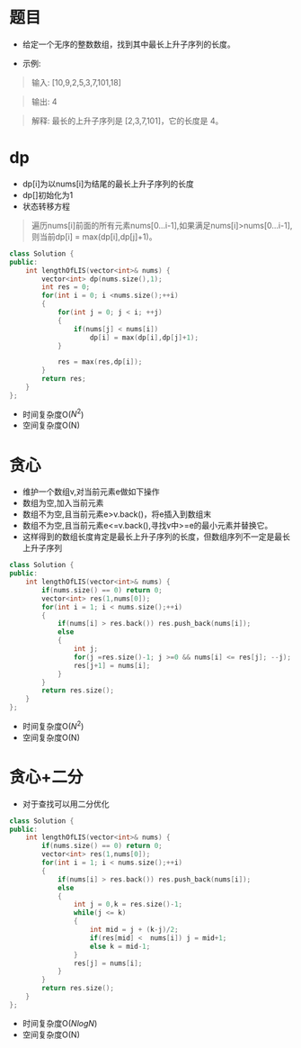# 题目
* 给定一个无序的整数数组，找到其中最长上升子序列的长度。

* 示例:

> 输入: [10,9,2,5,3,7,101,18]

> 输出: 4 

> 解释: 最长的上升子序列是 [2,3,7,101]，它的长度是 4。

# dp
* dp[i]为以nums[i]为结尾的最长上升子序列的长度
* dp[]初始化为1
* 状态转移方程
> 遍历nums[i]前面的所有元素nums[0...i-1],如果满足nums[i]>nums[0...i-1],则当前dp[i] = max(dp[i],dp[j]+1)。 

```cpp
class Solution {
public:
    int lengthOfLIS(vector<int>& nums) {
        vector<int> dp(nums.size(),1);
        int res = 0;
        for(int i = 0; i <nums.size();++i)
        {
            for(int j = 0; j < i; ++j)
            {
                if(nums[j] < nums[i]) 
                    dp[i] = max(dp[i],dp[j]+1);
            }

            res = max(res,dp[i]);
        }
        return res;
    }
};
```
* 时间复杂度O($N^{2}$)
* 空间复杂度O(N)

# 贪心
* 维护一个数组v,对当前元素e做如下操作
* 数组为空,加入当前元素
* 数组不为空,且当前元素e>v.back()，将e插入到数组末
* 数组不为空,且当前元素e<=v.back(),寻找v中>=e的最小元素并替换它。
* 这样得到的数组长度肯定是最长上升子序列的长度，但数组序列不一定是最长上升子序列

```cpp
class Solution {
public:
    int lengthOfLIS(vector<int>& nums) {
        if(nums.size() == 0) return 0;
        vector<int> res(1,nums[0]);
        for(int i = 1; i < nums.size();++i)
        {
            if(nums[i] > res.back()) res.push_back(nums[i]);
            else
            {
                int j;
                for(j =res.size()-1; j >=0 && nums[i] <= res[j]; --j);
                res[j+1] = nums[i];
            }
        }
        return res.size();
    }
};
```
* 时间复杂度O($N^{2}$)
* 空间复杂度O(N)

# 贪心+二分
* 对于查找可以用二分优化
```cpp
class Solution {
public:
    int lengthOfLIS(vector<int>& nums) {
        if(nums.size() == 0) return 0;
        vector<int> res(1,nums[0]);
        for(int i = 1; i < nums.size();++i)
        {
            if(nums[i] > res.back()) res.push_back(nums[i]);
            else
            {
                int j = 0,k = res.size()-1;
                while(j <= k)
                {
                    int mid = j + (k-j)/2;
                    if(res[mid] <  nums[i]) j = mid+1;
                    else k = mid-1;
                }
                res[j] = nums[i];
            }
        }
        return res.size();
    }
};
```
* 时间复杂度O($NlogN$)
* 空间复杂度O(N)